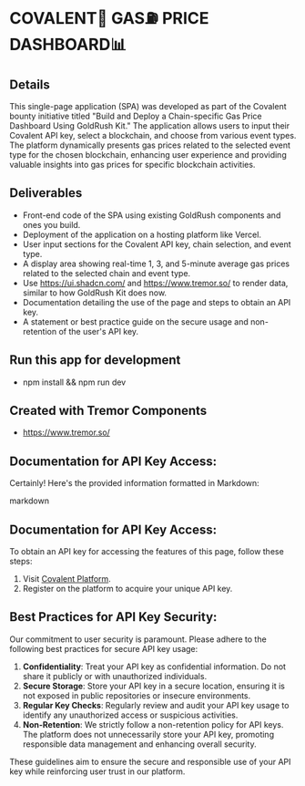 # COVALENT🔮 GAS⛽️ PRICE DASHBOARD📊

## Details

This single-page application (SPA) was developed as part of the Covalent bounty initiative titled "Build and Deploy a Chain-specific Gas Price Dashboard Using GoldRush Kit." The application allows users to input their Covalent API key, select a blockchain, and choose from various event types. The platform dynamically presents gas prices related to the selected event type for the chosen blockchain, enhancing user experience and providing valuable insights into gas prices for specific blockchain activities.

## Deliverables
- Front-end code of the SPA using existing GoldRush components and ones you build.
- Deployment of the application on a hosting platform like Vercel.
- User input sections for the Covalent API key, chain selection, and event type.
- A display area showing real-time 1, 3, and 5-minute average gas prices related to the selected chain and event type.
- Use https://ui.shadcn.com/ and https://www.tremor.so/ to render data, similar to how GoldRush Kit does now.
- Documentation detailing the use of the page and steps to obtain an API key.
- A statement or best practice guide on the secure usage and non-retention of the user's API key.

## Run this app for development
- npm install && npm run dev

## Created with Tremor Components
- https://www.tremor.so/

## Documentation for API Key Access:
Certainly! Here's the provided information formatted in Markdown:

markdown

## Documentation for API Key Access:

To obtain an API key for accessing the features of this page, follow these steps:

1. Visit [Covalent Platform](https://www.covalenthq.com/platform/).
2. Register on the platform to acquire your unique API key.

## Best Practices for API Key Security:

Our commitment to user security is paramount. Please adhere to the following best practices for secure API key usage:

1. **Confidentiality**: Treat your API key as confidential information. Do not share it publicly or with unauthorized individuals.
2. **Secure Storage**: Store your API key in a secure location, ensuring it is not exposed in public repositories or insecure environments.
3. **Regular Key Checks**: Regularly review and audit your API key usage to identify any unauthorized access or suspicious activities.
4. **Non-Retention**: We strictly follow a non-retention policy for API keys. The platform does not unnecessarily store your API key, promoting responsible data management and enhancing overall security.

These guidelines aim to ensure the secure and responsible use of your API key while reinforcing user trust in our platform.


